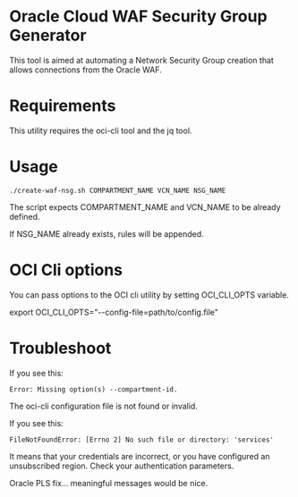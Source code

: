 # Oracle Cloud WAF Security Group Generator

This tool is aimed at automating a Network Security Group creation that allows connections from the Oracle WAF.

# Requirements

This utility requires the oci-cli tool and the jq tool.

# Usage

```
./create-waf-nsg.sh COMPARTMENT_NAME VCN_NAME NSG_NAME
```

The script expects COMPARTMENT_NAME and VCN_NAME to be already defined.

If NSG_NAME already exists, rules will be appended.

# OCI Cli options

You can pass options to the OCI cli utility by setting OCI_CLI_OPTS variable.

export OCI_CLI_OPTS="--config-file=path/to/config.file"

# Troubleshoot

If you see this:

```
Error: Missing option(s) --compartment-id.
```

The oci-cli configuration file is not found or invalid.

If you see this:

```
FileNotFoundError: [Errno 2] No such file or directory: 'services'
```

It means that your credentials are incorrect, or you have configured an unsubscribed region. Check your authentication parameters.

Oracle PLS fix... meaningful messages would be nice.
